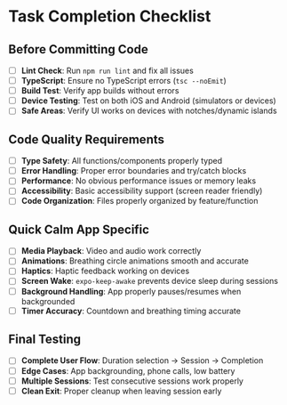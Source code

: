 # Task Completion Checklist

## Before Committing Code
- [ ] **Lint Check**: Run `npm run lint` and fix all issues
- [ ] **TypeScript**: Ensure no TypeScript errors (`tsc --noEmit`)
- [ ] **Build Test**: Verify app builds without errors
- [ ] **Device Testing**: Test on both iOS and Android (simulators or devices)
- [ ] **Safe Areas**: Verify UI works on devices with notches/dynamic islands

## Code Quality Requirements
- [ ] **Type Safety**: All functions/components properly typed
- [ ] **Error Handling**: Proper error boundaries and try/catch blocks
- [ ] **Performance**: No obvious performance issues or memory leaks
- [ ] **Accessibility**: Basic accessibility support (screen reader friendly)
- [ ] **Code Organization**: Files properly organized by feature/function

## Quick Calm App Specific
- [ ] **Media Playback**: Video and audio work correctly
- [ ] **Animations**: Breathing circle animations smooth and accurate
- [ ] **Haptics**: Haptic feedback working on devices
- [ ] **Screen Wake**: `expo-keep-awake` prevents device sleep during sessions
- [ ] **Background Handling**: App properly pauses/resumes when backgrounded
- [ ] **Timer Accuracy**: Countdown and breathing timing accurate

## Final Testing
- [ ] **Complete User Flow**: Duration selection → Session → Completion
- [ ] **Edge Cases**: App backgrounding, phone calls, low battery
- [ ] **Multiple Sessions**: Test consecutive sessions work properly
- [ ] **Clean Exit**: Proper cleanup when leaving session early